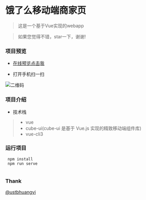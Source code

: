 # 饿了么移动端商家页
 > 这是一个基于Vue实现的webapp
 
 > 如果您觉得不错，star一下，谢谢!

### 项目预览
 * [在线预览点击我](http://47.107.78.59/elm/)
 
 * 打开手机扫一扫 
 
 [二维码]: https://s2.ax1x.com/2019/02/26/kIXWMF.png
 
![二维码]

### 项目介绍
* 技术栈
 > * vue 
 > * cube-ui(cube-ui 是基于 Vue.js 实现的精致移动端组件库)
 > * vue-cli3


### 运行项目
```
 npm install 
 npm run serve
 
```

### Thank

[@ustbhuangyi](http://ustbhuangyi.com)

